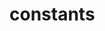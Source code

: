 <!-- generated by markdown-notes-tree -->

# constants

<!-- optional markdown-notes-tree directory description starts here -->

<!-- optional markdown-notes-tree directory description ends here -->


